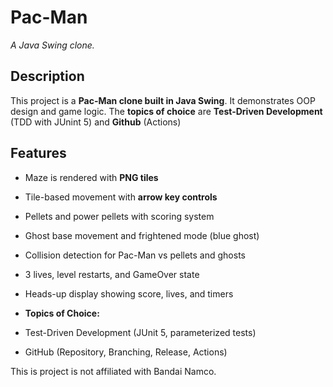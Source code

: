 # Pac-Man
*A Java Swing clone.*

## Description
This project is a **Pac-Man clone built in Java Swing**.
It demonstrates OOP design and game logic.
The **topics of choice** are **Test-Driven Development** (TDD with JUnint 5) and **Github** (Actions)

## Features
- Maze is rendered with **PNG tiles**
- Tile-based movement with **arrow key controls**
- Pellets and power pellets with scoring system
- Ghost base movement and frightened mode (blue ghost)
- Collision detection for Pac-Man vs pellets and ghosts
- 3 lives, level restarts, and GameOver state
- Heads-up display showing score, lives, and timers

- **Topics of Choice:**
- Test-Driven Development (JUnit 5, parameterized tests)  
- GitHub (Repository, Branching, Release, Actions)

This is project is not affiliated with Bandai Namco.
